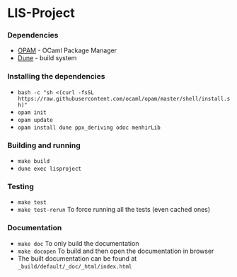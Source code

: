 # LIS-Project

### Dependencies
- [OPAM](https://opam.ocaml.org/) - OCaml Package Manager
- [Dune](https://dune.build/) - build system

### Installing the dependencies
- `bash -c "sh <(curl -fsSL https://raw.githubusercontent.com/ocaml/opam/master/shell/install.sh)"`
- `opam init`
- `opam update`
- `opam install dune ppx_deriving odoc menhirLib`

### Building and running
- `make build`
- `dune exec lisproject`

### Testing
- `make test`
- `make test-rerun` To force running all the tests (even cached ones)

### Documentation
- `make doc` To only build the documentation
- `make docopen` To build and then open the documentation in browser
- The built documentation can be found at `_build/default/_doc/_html/index.html`